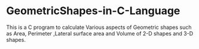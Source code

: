 # GeometricShapes-in-C-Language
This is a C program to calculate Various aspects of Geometric shapes such as Area, Perimeter ,Lateral surface area and Volume of 2-D shapes and 3-D shapes.
